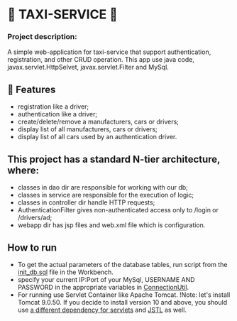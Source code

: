 # 🚕 TAXI-SERVICE 🚕
### Project description:
A simple web-application for taxi-service that support authentication, registration, and other CRUD operation.
This app use java code, javax.servlet.HttpSelvet, javax.servlet.Filter and MySql.
## 🎯 Features
- registration like a driver;
- authentication like a driver;
- create/delete/remove a manufacturers, cars or drivers;
- display list of all manufacturers, cars or drivers;
- display list of all cars used by an authentication driver.
## This project has a standard N-tier architecture, where:
- classes in dao dir are responsible for working with our db;
- classes in service are responsible for the execution of logic;
- classes in controller dir handle HTTP requests;
- AuthenticationFilter gives non-authenticated access only to /login or /drivers/ad;
- webapp dir has jsp files and web.xml file which is configuration.
## How to run
- To get the actual parameters of the database tables, run script from the [init_db.sql](src/main/resources/init_db.sql) file in the Workbench.
- specify your current IP:Port of your MySql, USERNAME AND PASSWORD in the appropriate variables in [ConnectionUtil](src/main/java/taxi/util/ConnectionUtil.java).
- For running use Servlet Container like Apache Tomcat.
  !Note: let's install Tomcat 9.0.50. If you decide to install version 10 and above,
  you should use [a different dependency for servlets](https://mvnrepository.com/artifact/jakarta.servlet/jakarta.servlet-api/5.0.0) and [JSTL](https://mvnrepository.com/artifact/jakarta.servlet.jsp.jstl/jakarta.servlet.jsp.jstl-api/2.0.0) as well.



